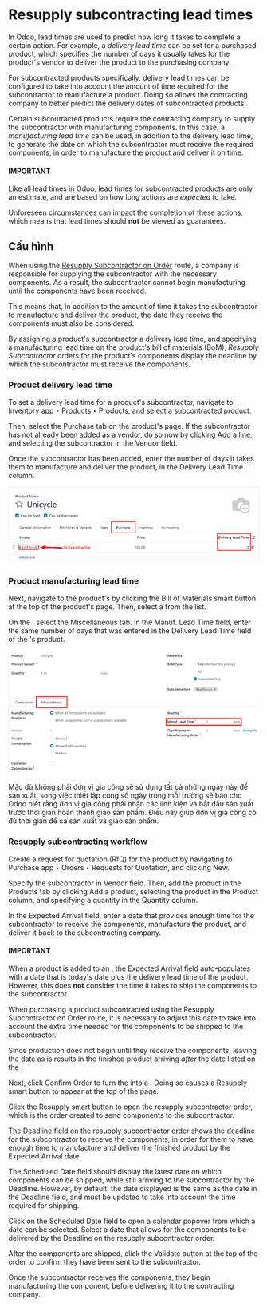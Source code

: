 # Resupply subcontracting lead times

In Odoo, lead times are used to predict how long it takes to complete a certain action. For example,
a *delivery lead time* can be set for a purchased product, which specifies the number of days it
usually takes for the product's vendor to deliver the product to the purchasing company.

For subcontracted products specifically, delivery lead times can be configured to take into account
the amount of time required for the subcontractor to manufacture a product. Doing so allows the
contracting company to better predict the delivery dates of subcontracted products.

Certain subcontracted products require the contracting company to supply the subcontractor with
manufacturing components. In this case, a *manufacturing lead time* can be used, in addition to the
delivery lead time, to generate the date on which the subcontractor must receive the required
components, in order to manufacture the product and deliver it on time.

#### IMPORTANT
Like all lead times in Odoo, lead times for subcontracted products are only an estimate, and are
based on how long actions are *expected* to take.

Unforeseen circumstances can impact the completion of these actions, which means that lead times
should **not** be viewed as guarantees.

## Cấu hình

When using the [Resupply Subcontractor on Order](subcontracting_resupply.md) route, a company is
responsible for supplying the subcontractor with the necessary components. As a result, the
subcontractor cannot begin manufacturing until the components have been received.

This means that, in addition to the amount of time it takes the subcontractor to manufacture and
deliver the product, the date they receive the components must also be considered.

By assigning a product's subcontractor a delivery lead time, and specifying a manufacturing lead
time on the product's bill of materials (BoM), *Resupply Subcontractor* orders for the product's
components display the deadline by which the subcontractor must receive the components.

### Product delivery lead time

To set a delivery lead time for a product's subcontractor, navigate to Inventory app
‣ Products ‣ Products, and select a subcontracted product.

Then, select the Purchase tab on the product's page. If the subcontractor has not
already been added as a vendor, do so now by clicking Add a line, and selecting the
subcontractor in the Vendor field.

Once the subcontractor has been added, enter the number of days it takes them to manufacture and
deliver the product, in the Delivery Lead Time column.

![The Delivery Lead Time field for a subcontractor, on the Purchase tab of a product page.](resupply_subcontracting_lead_times/delivery-lead-time.png)

### Product manufacturing lead time

Next, navigate to the product's  by clicking the Bill of Materials smart button at
the top of the product's page. Then, select a  from the list.

On the , select the Miscellaneous tab. In the Manuf. Lead Time field,
enter the same number of days that was entered in the Delivery Lead Time field of the
's product.

![The Manuf. Lead Time field on a product's BoM.](resupply_subcontracting_lead_times/manufacturing-lead-time.png)

Mặc dù không phải đơn vị gia công sẽ sử dụng tất cả những ngày này để sản xuất, song việc thiết lập cùng số ngày trong mỗi trường sẽ báo cho Odoo biết rằng đơn vị gia công phải nhận các linh kiện và bắt đầu sản xuất trước thời gian hoàn thành giao sản phẩm. Điều này giúp đơn vị gia công có đủ thời gian để cả sản xuất và giao sản phẩm.

### Resupply subcontracting workflow

Create a request for quotation (RfQ) for the product by navigating to Purchase app
‣ Orders ‣ Requests for Quotation, and clicking New.

Specify the subcontractor in Vendor field. Then, add the product in the
Products tab by clicking Add a product, selecting the product in the
Product column, and specifying a quantity in the Quantity column.

In the Expected Arrival field, enter a date that provides enough time for the
subcontractor to receive the components, manufacture the product, and deliver it back to the
subcontracting company.

#### IMPORTANT
When a product is added to an , the Expected Arrival field auto-populates with a
date that is today's date plus the delivery lead time of the product. However, this does **not**
consider the time it takes to ship the components to the subcontractor.

When purchasing a product subcontracted using the Resupply Subcontractor on Order route, it is
necessary to adjust this date to take into account the extra time needed for the components to be
shipped to the subcontractor.

Since production does not begin until they receive the components, leaving the date as is results
in the finished product arriving *after* the date listed on the .

Next, click Confirm Order to turn the  into a . Doing so causes a
Resupply smart button to appear at the top of the page.

Click the Resupply smart button to open the resupply subcontractor order, which is the
order created to send components to the subcontractor.

The Deadline field on the resupply subcontractor order shows the deadline for the
subcontractor to receive the components, in order for them to have enough time to manufacture and
deliver the finished product by the Expected Arrival date.

The Scheduled Date field should display the latest date on which components can be
shipped, while still arriving to the subcontractor by the Deadline. However, by default,
the date displayed is the same as the date in the Deadline field, and must be updated to
take into account the time required for shipping.

Click on the Scheduled Date field to open a calendar popover from which a date can be
selected. Select a date that allows for the components to be delivered by the Deadline
on the resupply subcontractor order.

After the components are shipped, click the Validate button at the top of the order to
confirm they have been sent to the subcontractor.

Once the subcontractor receives the components, they begin manufacturing the component, before
delivering it to the contracting company.
